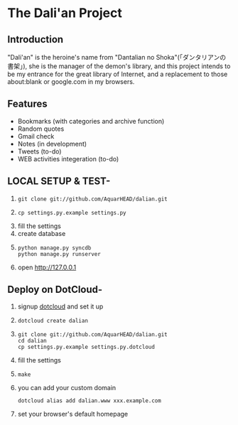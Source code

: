 The Dali'an Project
=====

Introduction
-----

"Dali'an" is the heroine's name from "Dantalian no Shoka"(「ダンタリアンの書架」),
she is the manager of the demon's library, and this project intends to be my
entrance for the great library of Internet, and a replacement to those
about:blank or google.com in my browsers.

Features
-----

- Bookmarks (with categories and archive function)
- Random quotes
- Gmail check
- Notes (in development)
- Tweets (to-do)
- WEB activities integeration (to-do)

LOCAL SETUP & TEST-
-----

1. 	```
	git clone git://github.com/AquarHEAD/dalian.git
	```
2. 	```
	cp settings.py.example settings.py
	```
3. 	fill the settings
4. 	create database
5. 	```
	python manage.py syncdb  
	python manage.py runserver
	```
6. 	open http://127.0.0.1

Deploy on DotCloud-
-----

1. 	signup [dotcloud](https://www.dotcloud.com/) and set it up
2. 	```
	dotcloud create dalian
	```
3. 	```
	git clone git://github.com/AquarHEAD/dalian.git  
	cd dalian  
	cp settings.py.example settings.py.dotcloud  
	```
4. 	fill the settings
5. 	```
	make
	```
6. 	you can add your custom domain
	```
	dotcloud alias add dalian.www xxx.example.com
	```
7.	set your browser's default homepage
